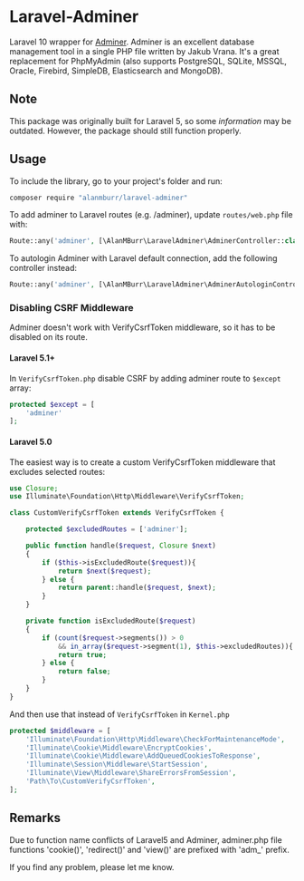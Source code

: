 # Laravel-Adminer
Laravel 10 wrapper for [Adminer](https://github.com/vrana/adminer/).
Adminer is an excellent database management tool in a single PHP file written by Jakub Vrana. It's a great replacement for PhpMyAdmin (also supports PostgreSQL, SQLite, MSSQL, Oracle, Firebird, SimpleDB, Elasticsearch and MongoDB).

## Note
This package was originally built for Laravel 5, so some *information* may be outdated. However, the package should still function properly.

## Usage
To include the library, go to your project's folder and run:
```bash
composer require "alanmburr/laravel-adminer"
```

To add adminer to Laravel routes (e.g. /adminer), update `routes/web.php` file with:
```php
Route::any('adminer', [\AlanMBurr\LaravelAdminer\AdminerController::class, 'index']);
```

To autologin Adminer with Laravel default connection, add the following controller instead:
```php
Route::any('adminer', [\AlanMBurr\LaravelAdminer\AdminerAutologinController::class, 'index']);
```

### Disabling CSRF Middleware
Adminer doesn't work with VerifyCsrfToken middleware, so it has to be disabled on its route.
#### Laravel 5.1+
In `VerifyCsrfToken.php` disable CSRF by adding adminer route to `$except` array:
```php
protected $except = [
    'adminer'
];
```

#### Laravel 5.0
The easiest way is to create a custom VerifyCsrfToken middleware that excludes selected routes:
```php
use Closure;
use Illuminate\Foundation\Http\Middleware\VerifyCsrfToken;

class CustomVerifyCsrfToken extends VerifyCsrfToken {

    protected $excludedRoutes = ['adminer'];

	public function handle($request, Closure $next)
	{
        if ($this->isExcludedRoute($request)){
            return $next($request);
        } else {
            return parent::handle($request, $next);
        }
	}

    private function isExcludedRoute($request)
    {
        if (count($request->segments()) > 0
            && in_array($request->segment(1), $this->excludedRoutes)){
            return true;
        } else {
            return false;
        }
    }
}

```

And then use that instead of `VerifyCsrfToken` in `Kernel.php`
```php
protected $middleware = [
	'Illuminate\Foundation\Http\Middleware\CheckForMaintenanceMode',
	'Illuminate\Cookie\Middleware\EncryptCookies',
	'Illuminate\Cookie\Middleware\AddQueuedCookiesToResponse',
	'Illuminate\Session\Middleware\StartSession',
	'Illuminate\View\Middleware\ShareErrorsFromSession',
	'Path\To\CustomVerifyCsrfToken',
];
```


## Remarks
Due to function name conflicts of Laravel5 and Adminer, adminer.php file 
functions  'cookie()', 'redirect()' and 'view()' are prefixed with 'adm_' prefix.

If you find any problem, please let me know.
